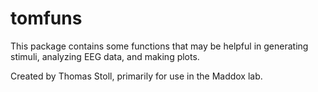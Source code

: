 # tomfuns

This package contains some functions that may be helpful in generating stimuli, analyzing EEG data, and making plots. 

Created by Thomas Stoll, primarily for use in the Maddox lab.